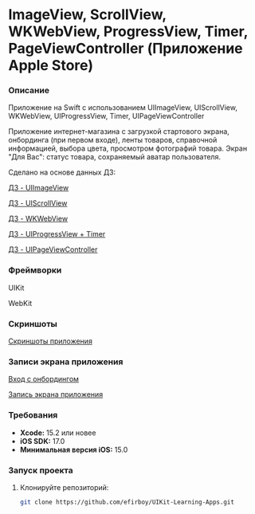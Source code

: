 # ImageView, ScrollView, WKWebView, ProgressView, Timer, PageViewController (Приложение Apple Store)

### Описание
Приложение на Swift с использованием UIImageView, UIScrollView, WKWebView, UIProgressView, Timer, UIPageViewController

Приложение интернет-магазина с загрузкой стартового экрана, онбординга (при первом входе), ленты товаров, справочной информацией, выбора цвета, просмотром фотографий товара. 
Экран "Для Вас": статус товара, сохраняемый аватар пользователя.

Сделано на основе данных ДЗ:

[ДЗ - UIImageView](https://vk.com/topic-139873795_36304674)

[ДЗ - UIScrollView](https://vk.com/topic-139873795_36794306)

[ДЗ - WKWebView](https://vk.com/topic-139873795_36960919)

[ДЗ - UIProgressView + Timer](https://vk.com/topic-139873795_37422074)

[ДЗ - UIPageViewController](https://vk.com/topic-139873795_38002426)

### Фреймворки
UIKit

WebKit

### Скриншоты
[Скриншоты приложения](https://github.com/efirboy/UIKit-Learning-Apps/tree/main/Lesson%2011%20-%20ImageView,%20ScrollView,%20WKWebView,%20UIProgressView,%20Timer,%20PageViewController%20(Приложение%20Apple%20Store)/UIImageView%20+%20UIScrollView%20(myApp)/Screenshots)


### Записи экрана приложения
[Вход с онбордингом](https://github.com/efirboy/UIKit-Learning-Apps/raw/main/Lesson%2011%20-%20ImageView,%20ScrollView,%20WKWebView,%20UIProgressView,%20Timer,%20PageViewController%20(Приложение%20Apple%20Store)/UIImageView%20+%20UIScrollView%20(myApp)/Videos/Onboarding.MP4)

[Запись экрана приложения](https://github.com/efirboy/UIKit-Learning-Apps/raw/main/Lesson%2011%20-%20ImageView,%20ScrollView,%20WKWebView,%20UIProgressView,%20Timer,%20PageViewController%20(Приложение%20Apple%20Store)/UIImageView%20+%20UIScrollView%20(myApp)/Videos/MainRecord.mov)


### Требования
- **Xcode:** 15.2 или новее
- **iOS SDK:** 17.0
- **Минимальная версия iOS:** 15.0

### Запуск проекта
1. Клонируйте репозиторий:
   ```bash
   git clone https://github.com/efirboy/UIKit-Learning-Apps.git
